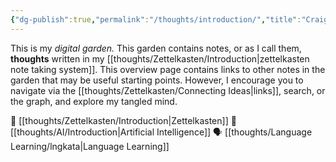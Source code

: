 ```yaml
---
{"dg-publish":true,"permalink":"/thoughts/introduction/","title":"Craig's Digital Garden","tags":["gardenEntry"],"created":"2025-08-27T06:54:48.266+01:00","updated":"2025-08-28T22:10:00.735+01:00"}
---
```


This is my _digital garden._ This garden contains notes, or as I call them, **thoughts** written in my [[thoughts/Zettelkasten/Introduction\|zettelkasten note taking system]]. This overview page contains links to other notes in the garden that may be useful starting points. However, I encourage you to navigate via the [[thoughts/Zettelkasten/Connecting Ideas\|links]], search, or the graph, and explore my tangled mind.

📝 [[thoughts/Zettelkasten/Introduction\|Zettelkasten]]
🤖 [[thoughts/AI/Introduction\|Artificial Intelligence]]
🗣️ [[thoughts/Language Learning/lngkata\|Language Learning]]